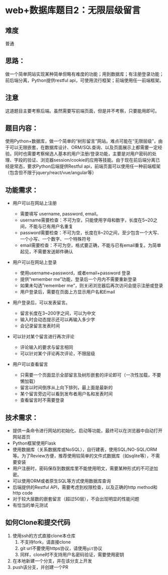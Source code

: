 # web+数据库题目2：无限层级留言

## 难度

普通

## 思路：

做一个简单网站实现某种简单但略有难度的功能；用到数据库；有注册登录功能；前后端分离，Python提供restful api，可使用流行框架；前端使用任一前端框架。

## 注意

这道题目主要考察后端。虽然需要写前端页面，但是并不考察，只要能用即可。


## 题目内容：

使用Python+数据库，做一个简单的“树形留言”网站。难点可能在“无限层级”，由于可以无限嵌套，在数据库设计、ORM/SQL查询、以及页面展示上都需要一定经验。同时也需要考察候选人基本的用户注册/登录功能，主要是对用户密码的处理、字段的验证、浏览器session/cookie的应用等技能。由于现在前后端分离已经是常态，要求Python后端提供Restful api，前端页面可以使用任一种前端框架（包含但不限于jquery/react/vue/angular等）

## 功能需求：

- 用户可以在网站上注册
  - 需要填写 username, password, email。
  - username需要检查：不可为空，只能使用字母和数字，长度在5~20之间，不能与已有用户名重复
  - password需要检查：不可为空，长度在8~20之间，至少包含一个大写、一个小写、一个数字、一个特殊符号
  - email需要检查：不可为空，格式要正确，不能与已有email重复。为简单起见，不需要发送邮件确认

- 用户可以在网站上登录
  - 使用username+password，或者email+password 登录
  - 提供”remember me”功能，登录后一个月内不需要重新登录
  - 如果未勾选”remember me”，则关闭浏览器后再次访问会提示注册或登录
  - 用户登录后，需要在页面上方显示用户名和Email

- 用户登录后，可以发表留言。
  - 留言长度在3~200字之间，可以为中文
  - 输入时会动态提示还可以再输入多少字
  - 会记录留言发表时间

- 可以针对某个留言进行再次评论
  - 评论输入的要求与留言相同
  - 可以针对某个评论再次评论，不限层级

- 用户可以查看留言
  - 只需要一个页面显示全部留言及树形嵌套的评论即可（一次性加载，不要懒加载）
  - 留言以时间倒序从上向下排列，最上面是最新的
  - 某个留言旁边可以看到发布者用户名和发表时间
  - 查看留言时不需要登录

## 技术需求：

- 提供一条命令进行网站的初始化、启动等功能，最终可以在浏览器中自动打开网站首页
- Python框架使用Flask
- 使用数据库（关系数据库或NoSQL），自行建表，使用SQL/NO-SQL/ORM等。为了Review方便，推荐使用较简单的文件式数据库（如sqlite等），不需要安装
- 用户注册时，密码保存到数据库里不能使用明文，需要某种形式的不可逆加密。
- 可以使用ORM或者原生SQL等方式使用数据库查询
- 后端提供的Restful API，需要考虑到权限检查，以及正确的http method和http code
- 对于较大层数的嵌套留言（超过50层），不会出现明显的性能问题
- 有恰当的单元测试

## 如何Clone和提交代码

1. 使用ssh的方式直接clone本仓库
   1. 不支持fork，请直接clone
   2. git url不要使用https协议，请使用`git`协议
   3. 同样，clone时不支持用户名密码验证，需要使用密钥
2. 在本地新建一个分支，并在该分支上开发
3. push该分支，并创建一个PR
